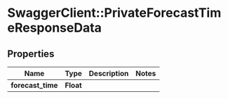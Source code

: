 # SwaggerClient::PrivateForecastTimeResponseData

## Properties
Name | Type | Description | Notes
------------ | ------------- | ------------- | -------------
**forecast_time** | **Float** |  | 


